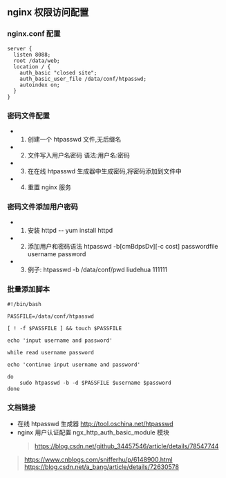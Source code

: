 ## nginx 权限访问配置

### nginx.conf 配置

```
server {
  listen 8088;
  root /data/web;
  location / {
    auth_basic "closed site";
    auth_basic_user_file /data/conf/htpasswd;
    autoindex on;
  }
}
```

### 密码文件配置

- 1. 创建一个 htpasswd 文件,无后缀名
- 2. 文件写入用户名密码 语法:用户名:密码
- 3. 在在线 htpasswd 生成器中生成密码,将密码添加到文件中
- 4. 重置 nginx 服务

### 密码文件添加用户密码

- 1. 安装 httpd -- yum install httpd
- 2. 添加用户和密码语法 htpasswd -b[cmBdpsDv][-c cost] passwordfile username password
- 3. 例子: htpasswd -b /data/conf/pwd liudehua 111111

### 批量添加脚本

```
#!/bin/bash

PASSFILE=/data/conf/htpasswd

[ ! -f $PASSFILE ] && touch $PASSFILE

echo 'input username and password'

while read username password

echo 'continue input username and password'

do
    sudo htpasswd -b -d $PASSFILE $username $password
done

```

### 文档链接

- 在线 htpasswd 生成器 http://tool.oschina.net/htpasswd
- nginx 用户认证配置 ngx_http_auth_basic_module 模块
  > https://blog.csdn.net/github_34457546/article/details/78547744
 > https://www.cnblogs.com/snifferhu/p/6148900.html
 > https://blog.csdn.net/a_bang/article/details/72630578
